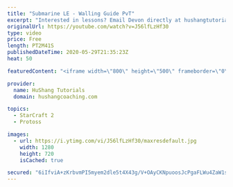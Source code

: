 ```yaml
---
title: "Submarine LE - Walling Guide PvT"
excerpt: "Interested in lessons? Email Devon directly at hushangtutorials@outlook.com ------------------------------------------------------------------------------------------------------- Want to support HuShang Tutorials directly? Patreon is a website where you can contribute a monthly donation that will help"
originalUrl: https://youtube.com/watch?v=J56lfLzHf30
type: video
price: Free
length: PT2M41S
publishedDateTime: 2020-05-29T21:35:23Z
heat: 50

featuredContent: "<iframe width=\"800\" height=\"500\" frameborder=\"0\" src=\"https://www.youtube.com/embed/J56lfLzHf30\" allow=\"accelerometer; autoplay; encrypted-media; gyroscope; picture-in-picture\" allowfullscreen></iframe>"

provider:
  name: HuShang Tutorials
  domain: hushangcoaching.com

topics:
  - StarCraft 2
  - Protoss

images:
  - url: https://i.ytimg.com/vi/J56lfLzHf30/maxresdefault.jpg
    width: 1280
    height: 720
    isCached: true

secured: "6iIfviA+zKrbvmPI5myem2dle5t4X43g/V+OAyCKNpuoosJcPgaFLWu4ZaW1sWsuSwU2ecErS1u7Sxf/KLqWDHaXfBSwG2Hndxt0+5kqM8sFgxVm+ynHcW2XFH3eAeF7Oef5BEj3kT6pvf/GtDG5Aud/n0Bm4oyRZr2bAMGQ+NwpVLdROqP44UHa0lPqUDIVRxzryhX0qOOiWd5uLcviXoisDjHQJCtEYn6yLbAjkz8XBBD9Xqm4dUMvOx7MTxVQN/M1sLW5vw5quI82kypmxjzVedjxC4xoRpdEoHWYYcSIsDhZqNGxikhJH3e1FJnYEzXDCfdyhgdxno+q/SliUl4yLRCfiFnD2aKa6NoRlZreEzSqrOwW6reUMEU82V/FOExr1o86tIQ4J1CB2/tSwcO2/ZDI+6WpXNvufM0UeQQ=;NAVCPj3KUAUAVnwvLGD0ZA=="
---
```


